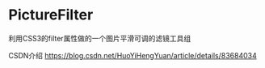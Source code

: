 # PictureFilter
利用CSS3的filter属性做的一个图片平滑可调的滤镜工具组

CSDN介绍
https://blog.csdn.net/HuoYiHengYuan/article/details/83684034
